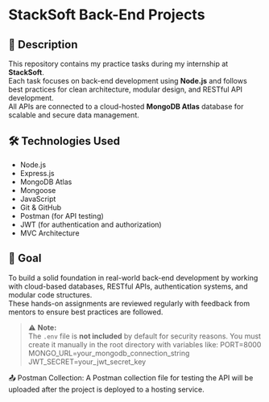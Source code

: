 # StackSoft Back-End Projects

## 📝 Description  
This repository contains my practice tasks during my internship at **StackSoft**.  
Each task focuses on back-end development using **Node.js** and follows best practices for clean architecture, modular design, and RESTful API development.  
All APIs are connected to a cloud-hosted **MongoDB Atlas** database for scalable and secure data management.

## 🛠️ Technologies Used  
- Node.js  
- Express.js  
- MongoDB Atlas  
- Mongoose  
- JavaScript  
- Git & GitHub  
- Postman (for API testing)  
- JWT (for authentication and authorization)  
- MVC Architecture  

## 🚀 Goal  
To build a solid foundation in real-world back-end development by working with cloud-based databases, RESTful APIs, authentication systems, and modular code structures.  
These hands-on assignments are reviewed regularly with feedback from mentors to ensure best practices are followed.


> ⚠️ **Note:**  
> The `.env` file is **not included** by default for security reasons. You must create it manually in the root directory with variables like:
PORT=8000
MONGO_URL=your_mongodb_connection_string
JWT_SECRET=your_jwt_secret_key

📤 Postman Collection:
A Postman collection file for testing the API will be uploaded after the project is deployed to a hosting service.

